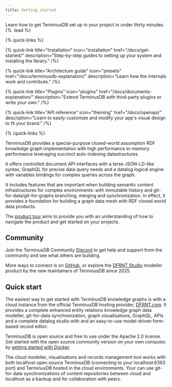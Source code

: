 ```yaml
---
title: Getting started
---
```


Learn how to get TerminusDB set up in your project in under thirty minutes. {% .lead %}

{% quick-links %}

{% quick-link title="Installation" icon="installation" href="/docs/get-started/" description="Step-by-step guides to setting up your system and installing the library." /%}

{% quick-link title="Architecture guide" icon="presets" href="/docs/terminusdb-explanation/" description="Learn how the internals work and contribute." /%}

{% quick-link title="Plugins" icon="plugins" href="/docs/documents-explanation/" description="Extend TerminusDB with third-party plugins or write your own." /%}

{% quick-link title="API reference" icon="theming" href="/docs/openapi/" description="Learn to easily customize and modify your app's visual design to fit your brand." /%}

{% /quick-links %}

TerminusDB provides a special-purpose closed-world assumption RDF knowledge graph implementation with high performance in-memory performance leveraging succinct auto-indexing datastructures.

It offers controlled document API interfaces with a terse JSON-LD-like syntax, GraphQL for precise data query needs and a datalog logical engine with variables bindings for complex queries across the graph.

It includes features that are important when building semantic content infrastructures for complex environments: with immutable history and git-for-data/git-for-graphs branching, merging and synchronization. In effect, it provides a foundation for building a graph data mesh with RDF closed world data products.

The [product tour](/docs/product-tour/) aims to provide you with an understanding of how to navigate the product and get started on your projects.

## Community

Join the TerminusDB Community [Discord](https://discord.gg/yTJKAma) to get help and support from the community and see what others are building.

More ways to connect is on [GitHub](https://github.com/terminusdb/terminusdb), or explore the [DFRNT Studio](https://dfrnt.com/hypergraph-content-studio/) modeller product by the new maintainers of TerminusDB since 2025.

## Quick start

The easiest way to get started with TerminusDB knowledge graphs is with a cloud instance from the official TerminusDB hosting provider, [DFRNT.com](https://dfrnt.com/hypergraph-content-studio/). It provides a complete enhanced entity relations knowledge graph data modeller, git-for-data synchronization, graph visualisations, GraphQL, APIs and a complete datalog studio with and an easy-to-use model-driven form-based record editor.

TerminusDB is open source and free to use under the Apache 2.0 license. Get started with the open source community version on your own computer, by [getting started with Docker](/docs/install-terminusdb-as-a-docker-container/).

The cloud modeller, visualisations and records management tool works with both localhost open source TerminusDB (connecting to your localhost:6363 port) and TerminusDB hosted in the cloud environments. Your can use git-for-data synchronizations of content repositories between cloud and localhost as a backup and for collaboration with peers.

